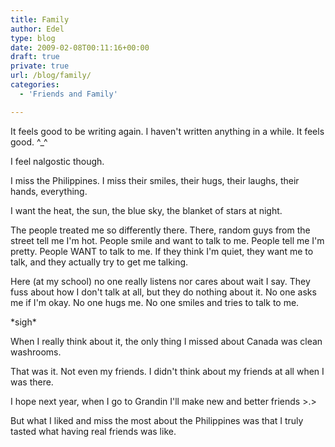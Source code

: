 ```yaml
---
title: Family
author: Edel
type: blog
date: 2009-02-08T00:11:16+00:00
draft: true
private: true
url: /blog/family/
categories:
  - 'Friends and Family'

---
```

It feels good to be writing again. I haven't written anything in a while. It feels good. ^_^

I feel nalgostic though.

I miss the Philippines. I miss their smiles, their hugs, their laughs, their hands, everything. 

I want the heat, the sun, the blue sky, the blanket of stars at night.

The people treated me so differently there. There, random guys from the street tell me I'm hot. People smile and want to talk to me. People tell me I'm pretty. People WANT to talk to me. If they think I'm quiet, they want me to talk, and they actually try to get me talking. 

Here (at my school) no one really listens nor cares about wait I say. They fuss about how I don't talk at all, but they do nothing about it. No one asks me if I'm okay. No one hugs me. No one smiles and tries to talk to me.

\*sigh\*

When I really think about it, the only thing I missed about Canada was clean washrooms.
  
That was it. Not even my friends. I didn't think about my friends at all when I was there.

I hope next year, when I go to Grandin I'll make new and better friends >.> 

But what I liked and miss the most about the Philippines was that I truly tasted what having real friends was like.


